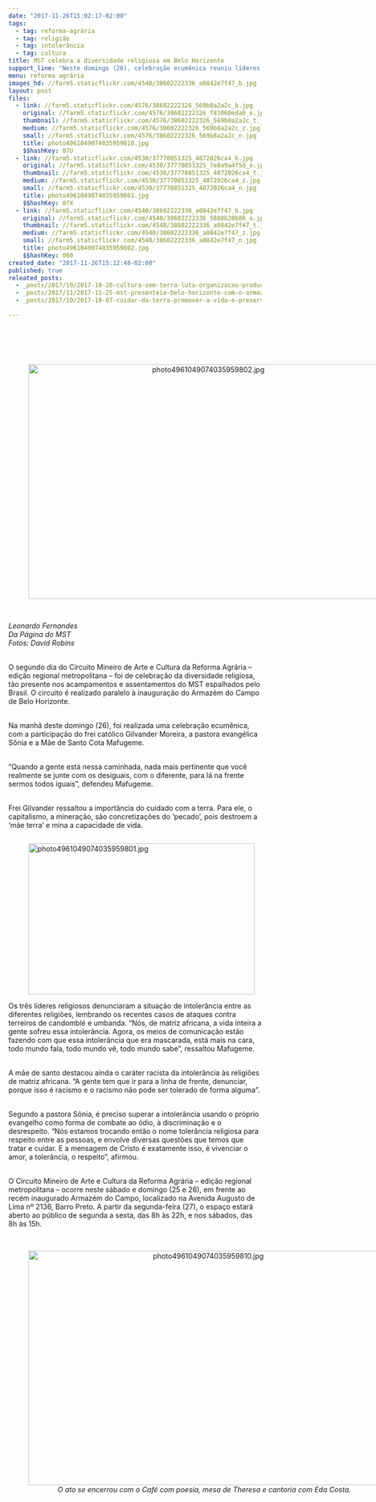 ```yaml
---
date: "2017-11-26T15:02:17-02:00"
tags:
  - tag: reforma-agrária
  - tag: religião
  - tag: intolerância
  - tag: cultura
title: MST celebra a diversidade religiosa em Belo Horizonte
support_line: "Neste domingo (26), celebração ecumênica reuniu líderes religiosos no Festival de Arte e Cultura da Reforma Agrária, realizado paralelo à inauguração do Armazém do Campo na capital mineira."
menu: reforma agrária
images_hd: //farm5.staticflickr.com/4540/38602222336_a0842e7f47_b.jpg
layout: post
files:
  - link: //farm5.staticflickr.com/4576/38602222326_569b8a2a2c_b.jpg
    original: //farm5.staticflickr.com/4576/38602222326_f83060eda0_o.jpg
    thumbnail: //farm5.staticflickr.com/4576/38602222326_569b8a2a2c_t.jpg
    medium: //farm5.staticflickr.com/4576/38602222326_569b8a2a2c_z.jpg
    small: //farm5.staticflickr.com/4576/38602222326_569b8a2a2c_n.jpg
    title: photo4961049074035959810.jpg
    $$hashKey: 07U
  - link: //farm5.staticflickr.com/4530/37770851325_4872026ca4_b.jpg
    original: //farm5.staticflickr.com/4530/37770851325_7e8a9a4f5d_o.jpg
    thumbnail: //farm5.staticflickr.com/4530/37770851325_4872026ca4_t.jpg
    medium: //farm5.staticflickr.com/4530/37770851325_4872026ca4_z.jpg
    small: //farm5.staticflickr.com/4530/37770851325_4872026ca4_n.jpg
    title: photo4961049074035959801.jpg
    $$hashKey: 07X
  - link: //farm5.staticflickr.com/4540/38602222336_a0842e7f47_b.jpg
    original: //farm5.staticflickr.com/4540/38602222336_5888b20b88_o.jpg
    thumbnail: //farm5.staticflickr.com/4540/38602222336_a0842e7f47_t.jpg
    medium: //farm5.staticflickr.com/4540/38602222336_a0842e7f47_z.jpg
    small: //farm5.staticflickr.com/4540/38602222336_a0842e7f47_n.jpg
    title: photo4961049074035959802.jpg
    $$hashKey: 080
created_date: "2017-11-26T15:12:48-02:00"
published: true
releated_posts:
  - _posts/2017/10/2017-10-20-cultura-sem-terra-luta-organizacao-producao-e-poesia.md
  - _posts/2017/11/2017-11-25-mst-presenteia-belo-horizonte-com-o-armazem-do-campo.md
  - _posts/2017/10/2017-10-07-cuidar-da-terra-promover-a-vida-e-preservar-a-saude.md

---
```

<p>&nbsp;</p>

<p>&nbsp;</p>

<div style="text-align:center">
<figure class="image" style="display:inline-block"><img alt="photo4961049074035959802.jpg" height="466" src="//farm5.staticflickr.com/4540/38602222336_a0842e7f47_b.jpg" width="700" />
<figcaption></figcaption>
</figure>
</div>

<p><br />
<em>Leonardo Fernandes<br />
Da P&aacute;gina do MST<br />
Fotos: David Robins</em></p>

<p><br />
O segundo dia do Circuito Mineiro de Arte e Cultura da Reforma Agr&aacute;ria &ndash; edi&ccedil;&atilde;o regional metropolitana &ndash; foi de celebra&ccedil;&atilde;o da diversidade religiosa, t&atilde;o presente nos acampamentos e assentamentos do MST espalhados pelo Brasil. O circuito &eacute; realizado paralelo &agrave; inaugura&ccedil;&atilde;o do Armaz&eacute;m do Campo de Belo Horizonte.</p>

<p><br />
Na manh&atilde; deste domingo (26), foi realizada uma celebra&ccedil;&atilde;o ecum&ecirc;nica, com a participa&ccedil;&atilde;o do frei cat&oacute;lico Gilvander Moreira, a pastora evang&eacute;lica S&ocirc;nia e a M&atilde;e de Santo Cota Mafugeme.</p>

<p><br />
&ldquo;Quando a gente est&aacute; nessa caminhada, nada mais pertinente que voc&ecirc; realmente se junte com os desiguais, com o diferente, para l&aacute; na frente sermos todos iguais&rdquo;, defendeu Mafugeme.</p>

<p><br />
Frei Gilvander ressaltou a import&acirc;ncia do cuidado com a terra. Para ele, o capitalismo, a minera&ccedil;&atilde;o, s&atilde;o concretiza&ccedil;&otilde;es do &lsquo;pecado&rsquo;, pois destroem a &lsquo;m&atilde;e terra&rsquo; e mina a capacidade de vida.</p>

<figure class="image" style="float:left"><img alt="photo4961049074035959801.jpg" height="300" src="//farm5.staticflickr.com/4530/37770851325_4872026ca4_b.jpg" width="450" />
<figcaption></figcaption>
</figure>

<p><br />
Os tr&ecirc;s l&iacute;deres religiosos denunciaram a situa&ccedil;&atilde;o de intoler&acirc;ncia entre as diferentes religi&otilde;es, lembrando os recentes casos de ataques contra terreiros de candombl&eacute; e umbanda. &ldquo;N&oacute;s, de matriz africana, a vida inteira a gente sofreu essa intoler&acirc;ncia. Agora, os meios de comunica&ccedil;&atilde;o est&atilde;o fazendo com que essa intoler&acirc;ncia que era mascarada, est&aacute; mais na cara, todo mundo fala, todo mundo v&ecirc;, todo mundo sabe&rdquo;, ressaltou Mafugeme.</p>

<p><br />
A m&atilde;e de santo destacou ainda o car&aacute;ter racista da intoler&acirc;ncia &agrave;s religi&otilde;es de matriz africana. &ldquo;A gente tem que ir para a linha de frente, denunciar, porque isso &eacute; racismo e o racismo n&atilde;o pode ser tolerado de forma alguma&rdquo;.</p>

<p><br />
Segundo a pastora S&ocirc;nia, &eacute; preciso superar a intoler&acirc;ncia usando o pr&oacute;prio evangelho como forma de combate ao &oacute;dio, &agrave; discrimina&ccedil;&atilde;o e o desrespeito. &ldquo;N&oacute;s estamos trocando ent&atilde;o o nome toler&acirc;ncia religiosa para respeito entre as pessoas, e envolve diversas quest&otilde;es que temos que tratar e cuidar. E a mensagem de Cristo &eacute; exatamente isso, &eacute; vivenciar o amor, a toler&acirc;ncia, o respeito&rdquo;, afirmou.</p>

<p><br />
O Circuito Mineiro de Arte e Cultura da Reforma Agr&aacute;ria &ndash; edi&ccedil;&atilde;o regional metropolitana &ndash; ocorre neste s&aacute;bado e domingo (25 e 26), em frente ao rec&eacute;m inaugurado Armaz&eacute;m do Campo, localizado na Avenida Augusto de Lima n&ordm; 2136, Barro Preto. A partir da segunda-feira (27), o espa&ccedil;o estar&aacute; aberto ao p&uacute;blico de segunda a sexta, das 8h &agrave;s 22h, e nos s&aacute;bados, das 8h &agrave;s 15h.<br />
&nbsp;</p>

<div style="text-align:center">
<figure class="image" style="display:inline-block"><img alt="photo4961049074035959810.jpg" height="466" src="//farm5.staticflickr.com/4576/38602222326_569b8a2a2c_b.jpg" width="700" />
<figcaption><em>O ato se encerrou com o Caf&eacute; com poesia, mesa de Theresa e cantoria com Eda Costa.</em></figcaption>
</figure>
</div>
